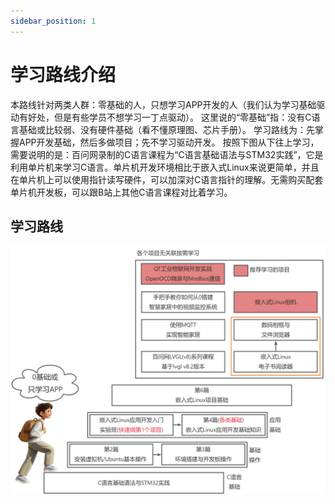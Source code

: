 ```yaml
---
sidebar_position: 1
---
```

# 学习路线介绍

本路线针对两类人群：零基础的人，只想学习APP开发的人（我们认为学习基础驱动有好处，但是有些学员不想学习一丁点驱动）。
这里说的“零基础”指：没有C语言基础或比较弱、没有硬件基础（看不懂原理图、芯片手册）。
学习路线为：先掌握APP开发基础，然后多做项目；先不学习驱动开发。
按照下图从下往上学习，需要说明的是：百问网录制的C语言课程为“C语言基础语法与STM32实践”，它是利用单片机来学习C语言。单片机开发环境相比于嵌入式Linux来说更简单，并且在单片机上可以使用指针读写硬件，可以加深对C语言指针的理解。无需购买配套单片机开发板，可以跟B站上其他C语言课程对比着学习。

## 学习路线

![image-20241126161856166](images/0基础或只学习APP.jpg)